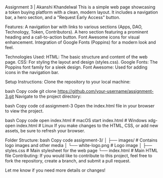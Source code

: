 Assignment 3 | Akanshi Khandelwal
This is a simple web page showcasing a token buying platform with a clean, modern layout. It includes a navigation bar, a hero section, and a "Request Early Access" button.

Features:
A navigation bar with links to various sections (Apps, DAO, Technology, Token, Contributors).
A hero section featuring a prominent heading and a call-to-action button.
Font Awesome icons for visual enhancement.
Integration of Google Fonts (Poppins) for a modern look and feel.

Technologies Used:
HTML: The basic structure and content of the web page.
CSS: For styling the layout and design (styles.css).
Google Fonts: The Poppins font family for a sleek design.
Font Awesome: Used for adding icons in the navigation bar.

Setup Instructions:
Clone the repository to your local machine:

bash
Copy code
git clone https://github.com/your-username/assignment-3.git
Navigate to the project directory:

bash
Copy code
cd assignment-3
Open the index.html file in your browser to view the project.

bash
Copy code
open index.html  # macOS
start index.html  # Windows
xdg-open index.html  # Linux
If you make changes to the HTML, CSS, or add new assets, be sure to refresh your browser.

Folder Structure:
bash
Copy code
assignment-3/
│
├── images/               # Contains logo images and other media
│   └── white-logo.png    # Logo image
│
├── styles.css            # Main stylesheet for the web page
└── index.html            # Main HTML file
Contributing:
If you would like to contribute to this project, feel free to fork the repository, create a branch, and submit a pull request.



Let me know if you need more details or changes!



